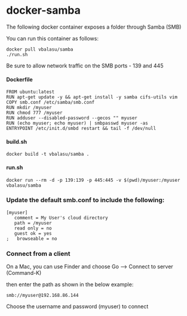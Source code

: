 # docker-samba

The following docker container exposes a folder through Samba (SMB)

You can run this container as follows:

```
docker pull vbalasu/samba
./run.sh
```

Be sure to allow network traffic on the SMB ports - 139 and 445


#### Dockerfile

```
FROM ubuntu:latest
RUN apt-get update -y && apt-get install -y samba cifs-utils vim
COPY smb.conf /etc/samba/smb.conf
RUN mkdir /myuser
RUN chmod 777 /myuser
RUN adduser --disabled-password --gecos "" myuser
RUN (echo myuser; echo myuser) | smbpasswd myuser -as
ENTRYPOINT /etc/init.d/smbd restart && tail -f /dev/null
```


#### build.sh

```
docker build -t vbalasu/samba .
```


#### run.sh

```
docker run --rm -d -p 139:139 -p 445:445 -v $(pwd)/myuser:/myuser vbalasu/samba 
```


### Update the default smb.conf to include the following:

```
[myuser]
   comment = My User's cloud directory
   path = /myuser
   read only = no
   guest ok = yes
;   browseable = no

```

### Connect from a client

On a Mac, you can use Finder and choose Go --> Connect to server (Command-K)

then enter the path as shown in the below example:

```
smb://myuser@192.168.86.144
```

Choose the username and password (myuser) to connect

